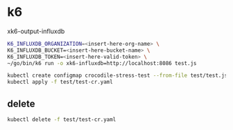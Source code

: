# k6

xk6-output-influxdb

```bash
K6_INFLUXDB_ORGANIZATION=<insert-here-org-name> \
K6_INFLUXDB_BUCKET=<insert-here-bucket-name> \
K6_INFLUXDB_TOKEN=<insert-here-valid-token> \
~/go/bin/k6 run -o xk6-influxdb=http://localhost:8086 test.js 
```

```bash
kubectl create configmap crocodile-stress-test --from-file test/test.js
kubectl apply -f test/test-cr.yaml
```

## delete

```bash
kubectl delete -f test/test-cr.yaml
```